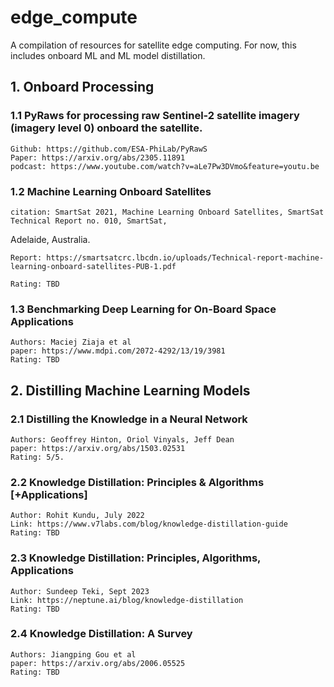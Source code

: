 # edge_compute
A compilation of resources for satellite edge computing. For now, this includes onboard ML and ML model distillation.

## 1. Onboard Processing
### 1.1 PyRaws for processing raw Sentinel-2 satellite imagery (imagery level 0) onboard the satellite.
    Github: https://github.com/ESA-PhiLab/PyRawS
    Paper: https://arxiv.org/abs/2305.11891
    podcast: https://www.youtube.com/watch?v=aLe7Pw3DVmo&feature=youtu.be

### 1.2 Machine Learning Onboard Satellites
    citation: SmartSat 2021, Machine Learning Onboard Satellites, SmartSat Technical Report no. 010, SmartSat,
Adelaide, Australia.

    Report: https://smartsatcrc.lbcdn.io/uploads/Technical-report-machine-learning-onboard-satellites-PUB-1.pdf

    Rating: TBD

### 1.3 Benchmarking Deep Learning for On-Board Space Applications
    Authors: Maciej Ziaja et al
    paper: https://www.mdpi.com/2072-4292/13/19/3981
    Rating: TBD

## 2. Distilling Machine Learning Models

### 2.1 Distilling the Knowledge in a Neural Network
    Authors: Geoffrey Hinton, Oriol Vinyals, Jeff Dean
    paper: https://arxiv.org/abs/1503.02531
    Rating: 5/5.

### 2.2 Knowledge Distillation: Principles & Algorithms [+Applications]

    Author: Rohit Kundu, July 2022
    Link: https://www.v7labs.com/blog/knowledge-distillation-guide
    Rating: TBD

### 2.3 Knowledge Distillation: Principles, Algorithms, Applications
    Author: Sundeep Teki, Sept 2023
    Link: https://neptune.ai/blog/knowledge-distillation
    Rating: TBD

### 2.4 Knowledge Distillation: A Survey
    Authors: Jiangping Gou et al
    paper: https://arxiv.org/abs/2006.05525
    Rating: TBD

